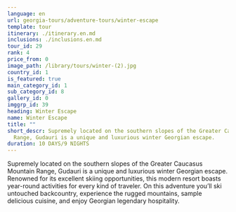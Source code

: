 ```yaml
---
language: en
url: georgia-tours/adventure-tours/winter-escape
template: tour
itinerary: ./itinerary.en.md
inclusions: ./inclusions.en.md
tour_id: 29
rank: 4
price_from: 0
image_path: /library/tours/winter-(2).jpg
country_id: 1
is_featured: true
main_category_id: 1
sub_category_id: 8
gallery_id: 0
imggrp_id: 39
heading: Winter Escape
name: Winter Escape
title: ""
short_descr: Supremely located on the southern slopes of the Greater Caucasus Mountain
  Range, Gudauri is a unique and luxurious winter Georgian escape.
duration: 10 DAYS/9 NIGHTS
---
```

Supremely located on the southern slopes of the Greater Caucasus Mountain Range,
Gudauri is a unique and luxurious winter Georgian escape. Renowned for its excellent
skiing opportunities, this modern resort boasts year-round activities for every
kind of traveler. On this adventure you’ll ski untouched backcountry, experience
the rugged mountains, sample delicious cuisine, and enjoy Georgian legendary hospitality.